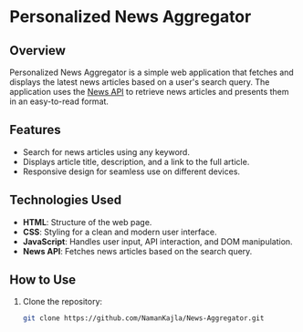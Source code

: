# Personalized News Aggregator

## Overview
Personalized News Aggregator is a simple web application that fetches and displays the latest news articles based on a user's search query. The application uses the [News API](https://newsapi.org) to retrieve news articles and presents them in an easy-to-read format.

## Features
- Search for news articles using any keyword.
- Displays article title, description, and a link to the full article.
- Responsive design for seamless use on different devices.

## Technologies Used
- **HTML**: Structure of the web page.
- **CSS**: Styling for a clean and modern user interface.
- **JavaScript**: Handles user input, API interaction, and DOM manipulation.
- **News API**: Fetches news articles based on the search query.

## How to Use
1. Clone the repository:
   ```bash
   git clone https://github.com/NamanKajla/News-Aggregator.git
